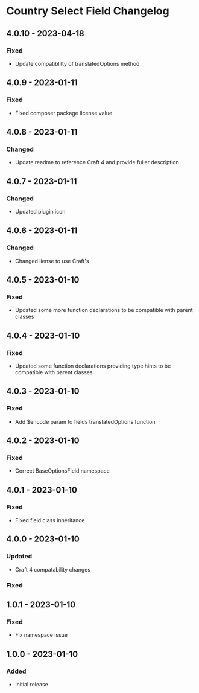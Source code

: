 # Country Select Field Changelog

## 4.0.10 - 2023-04-18

### Fixed

- Update compatiblilty of translatedOptions method

## 4.0.9 - 2023-01-11

### Fixed

- Fixed composer package license value

## 4.0.8 - 2023-01-11

### Changed

- Update readme to reference Craft 4 and provide fuller description

## 4.0.7 - 2023-01-11

### Changed

- Updated plugin icon

## 4.0.6 - 2023-01-11

### Changed

- Changed liense to use Craft's

## 4.0.5 - 2023-01-10

### Fixed 

- Updated some more function declarations to be compatible with parent classes

## 4.0.4 - 2023-01-10

### Fixed

- Updated some function declarations providing type hints to be compatible with parent classes

## 4.0.3 - 2023-01-10

### Fixed

- Add $encode param to fields translatedOptions function

## 4.0.2 - 2023-01-10

### Fixed

- Correct BaseOptionsField namespace

## 4.0.1 - 2023-01-10

### Fixed

- Fixed field class inheritance

## 4.0.0 - 2023-01-10

### Updated

- Craft 4 compatability changes

### Fixed

## 1.0.1 - 2023-01-10

### Fixed

- Fix namespace issue

## 1.0.0 - 2023-01-10

### Added

- Initial release
